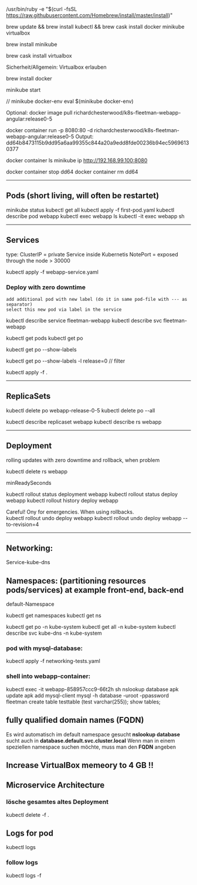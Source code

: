 /usr/bin/ruby -e "$(curl -fsSL https://raw.githubusercontent.com/Homebrew/install/master/install)"

brew update && brew install kubectl && brew cask install docker minikube virtualbox

brew install minikube

brew cask install virtualbox

Sicherheit/Allgemein: Virtualbox erlauben

brew install docker

minikube start




// minikube docker-env
eval $(minikube docker-env)

Optional:
docker image pull richardchesterwood/k8s-fleetman-webapp-angular:release0-5

docker container run -p 8080:80 -d richardchesterwood/k8s-fleetman-webapp-angular:release0-5
Output: dd64b8473115b9dd95a6aa99355c844a20a9edd8fde00236b94ec59696130377

docker container ls
minikube ip
http://192.168.99.100:8080

docker container stop dd64
docker container rm dd64

___________________________________________________________________________

## Pods (short living, will often be restartet)
minikube status
kubectl get all
kubectl apply -f first-pod.yaml
kubectl describe pod webapp
kubectl exec webapp ls
kubectl -it exec webapp sh

___________________________________________________________________________

## Services
type: ClusterIP = private Service inside Kubernetis
      NotePort = exposed through the node > 30000

kubectl apply -f webapp-service.yaml

### Deploy with zero downtime
    add additional pod with new label (do it in same pod-file with --- as separator)
    select this new pod via label in the service

kubectl describe service fleetman-webapp
kubectl describe svc fleetman-webapp

kubectl get pods
kubectl get po

kubectl get po --show-labels

kubectl get po --show-labels -l release=0 // filter

kubectl apply -f .

___________________________________________________________________________

## ReplicaSets
kubectl delete po webapp-release-0-5
kubectl delete po --all  

kubectl describe replicaset webapp
kubectl describe rs webapp
___________________________________________________________________________

## Deployment
rolling updates with zero downtime and rollback, when problem

kubectl delete rs webapp

minReadySeconds

kubectl rollout status deployment webapp
kubectl rollout status deploy webapp
kubectl rollout history deploy webapp

Careful! Ony for emergencies. When using rollbacks.  
kubectl rollout undo deploy webapp
kubectl rollout undo deploy webapp --to-revision=4
___________________________________________________________________________

## Networking:

Service-kube-dns

## Namespaces: (partitioning resources pods/services) at example front-end, back-end

default-Namespace

kubectl get namespaces 
kubectl get ns 

kubectl get po -n kube-system
kubectl get all -n kube-system
kubectl describe svc kube-dns -n kube-system

### pod with mysql-database:
kubectl apply -f networking-tests.yaml

### shell into webapp-container:
kubectl exec -it webapp-858957ccc9-66t2h sh
nslookup database
apk update
apk add mysql-client
mysql -h database -uroot -ppassword fleetman
create table testtable (test varchar(255));
show tables;

## fully qualified domain names (FQDN)
Es wird automatisch im default namespace gesucht
__nslookup database__ sucht auch in __database.default.svc.cluster.local__
Wenn man in einem speziellen namespace suchen möchte, muss man den __FQDN__ angeben

## Increase VirtualBox memeory to 4 GB !!

## Microservice Architecture

### lösche gesamtes altes Deployment
kubectl delete -f .

## Logs for pod
kubectl logs <podname>
### follow logs
kubectl logs -f <podname>

